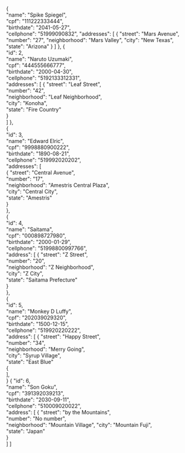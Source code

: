 {    
  "name": "Spike Spiegel",  
  "cpf": "111222333444",    
  "birthdate": "2041-05-27",  
  "cellphone": "51999090832",
  "addresses": [
    {
      "street": "Mars Avenue",
      "number": "27",
      "neighborhood": "Mars Valley",
      "city": "New Texas",
      "state": "Arizona"
    }
  ]
},
{  
"id": 2,  
"name": "Naruto Uzumaki",  
"cpf": "444555666777",  
"birthdate": "2000-04-30",  
"cellphone": "5192133312331",  
"addresses": [
{
"street": "Leaf Street",  
"number": "42",  
"neighborhood": "Leaf Neighborhood",  
"city": "Konoha",  
"state": "Fire Country"  
}  
]
},  
{  
"id": 3,  
"name": "Edward Elric",  
"cpf": "9998880900222",  
"birthdate": "1890-08-21",  
"cellphone": "519992020202",  
"addresses": [  
{
"street": "Central Avenue",  
"number": "17",  
"neighborhood": "Amestris Central Plaza",  
"city": "Central City",  
"state": "Amestris"  
}  
},  
{  
"id": 4,  
"name": "Saitama",  
"cpf": "000898727980",  
"birthdate": "2000-01-29",  
"cellphone": "51998800997766",  
"address": [
{
"street": "Z Street",  
"number": "20",  
"neighborhood": "Z Neighborhood",  
"city": "Z City",  
"state": "Saitama Prefecture"  
}  
},  
{  
"id": 5,  
"name": "Monkey D Luffy",  
"cpf": "202039029320",  
"birthdate": "1500-12-15",  
"cellphone": "519920220222",  
"address": [
{
"street": "Happy Street",  
"number": "34",  
"neighborhood": "Merry Going",  
"city": "Syrup Village",  
"state": "East Blue"  
{  
],  
}
{
"id": 6,  
"name": "Son Goku",  
"cpf": "391392039213",  
"birthdate": "2030-09-11",  
"cellphone": "510009020022",  
"address": [
{
"street": "by the Mountains",  
"number": "No number",  
"neighborhood": "Mountain Village", "city": "Mountain Fuji",  
"state": "Japan"  
}  
]
]  

